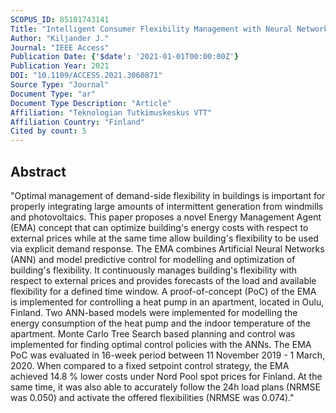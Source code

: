 ```yaml
---
SCOPUS_ID: 85101743141
Title: "Intelligent Consumer Flexibility Management with Neural Network-Based Planning and Control"
Author: "Kiljander J."
Journal: "IEEE Access"
Publication Date: {'$date': '2021-01-01T00:00:00Z'}
Publication Year: 2021
DOI: "10.1109/ACCESS.2021.3060871"
Source Type: "Journal"
Document Type: "ar"
Document Type Description: "Article"
Affiliation: "Teknologian Tutkimuskeskus VTT"
Affiliation Country: "Finland"
Cited by count: 5
---
```


## Abstract
"Optimal management of demand-side flexibility in buildings is important for properly integrating large amounts of intermittent generation from windmills and photovoltaics. This paper proposes a novel Energy Management Agent (EMA) concept that can optimize building's energy costs with respect to external prices while at the same time allow building's flexibility to be used via explicit demand response. The EMA combines Artificial Neural Networks (ANN) and model predictive control for modelling and optimization of building's flexibility. It continuously manages building's flexibility with respect to external prices and provides forecasts of the load and available flexibility for a defined time window. A proof-of-concept (PoC) of the EMA is implemented for controlling a heat pump in an apartment, located in Oulu, Finland. Two ANN-based models were implemented for modelling the energy consumption of the heat pump and the indoor temperature of the apartment. Monte Carlo Tree Search based planning and control was implemented for finding optimal control policies with the ANNs. The EMA PoC was evaluated in 16-week period between 11 November 2019 - 1 March, 2020. When compared to a fixed setpoint control strategy, the EMA achieved 14.8 % lower costs under Nord Pool spot prices for Finland. At the same time, it was also able to accurately follow the 24h load plans (NRMSE was 0.050) and activate the offered flexibilities (NRMSE was 0.074)."
